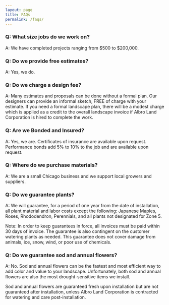 ```yaml
---
layout: page
title: FAQs
permalink: /faqs/
---
```


### Q: What size jobs do we work on?
A: We have completed projects ranging from $500 to $200,000.

### Q: Do we provide free estimates?
A: Yes, we do.

### Q: Do we charge a design fee?
A: Many estimates and proposals can be done without a formal plan. Our designers can provide an informal sketch, FREE of charge with your estimate. If you need a formal landscape plan, there will be a modest charge which is applied as a credit to the overall landscape invoice if Albro Land Corporation is hired to complete the work.

### Q: Are we Bonded and Insured?
A: Yes, we are. Certificates of insurance are available upon request. Performance bonds add 5% to 10% to the job and are available upon request.

### Q: Where do we purchase materials?
A: We are a small Chicago business and we support local growers and suppliers.

### Q: Do we guarantee plants?
A: We will guarantee, for a period of one year from the date of installation, all plant material and labor costs except the following: Japanese Maples, Roses, Rhododendron, Perennials, and all plants not designated for Zone 5.

Note: In order to keep guarantees in force, all invoices must be paid within 30 days of invoice. The guarantee is also contingent on the customer watering plants as needed. This guarantee does not cover damage from animals, ice, snow, wind, or poor use of chemicals.

### Q: Do we guarantee sod and annual flowers?
A: No. Sod and annual flowers can be the fastest and most efficient way to add color and value to your landscape. Unfortunately, both sod and annual flowers are also the most drought-sensitive items we install.

Sod and annual flowers are guaranteed fresh upon installation but are not guaranteed after installation, unless Albro Land Corporation is contracted for watering and care post-installation.
